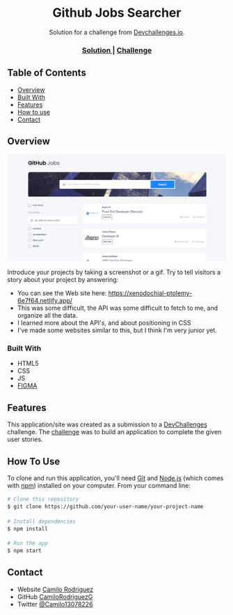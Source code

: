 <!-- Please update value in the {}  -->

<h1 align="center">Github Jobs Searcher</h1>

<div align="center">
   Solution for a challenge from  <a href="http://devchallenges.io" target="_blank">Devchallenges.io</a>.
</div>

<div align="center">
  <h3>
    <a href="https://xenodochial-ptolemy-6e7f64.netlify.app/">
      Solution
    </a>
    <span> | </span>
    <a href="https://devchallenges.io/challenges/TtUjDt19eIHxNQ4n5jps">
      Challenge
    </a>
  </h3>
</div>

<!-- TABLE OF CONTENTS -->

## Table of Contents

- [Overview](#overview)
- [Built With](#built-with)
- [Features](#features)
- [How to use](#how-to-use)
- [Contact](#contact)

<!-- OVERVIEW -->

## Overview

![screenshot](https://github.com/CamiloRodriguezG/github-jobs-searcher/blob/master/preview.jpg)

Introduce your projects by taking a screenshot or a gif. Try to tell visitors a story about your project by answering:

- You can see the Web site here: https://xenodochial-ptolemy-6e7f64.netlify.app/
- This was some difficult, the API was some difficult to fetch to me, and organize all the data. 
- I learned more about the API's, and about positioning in CSS
- I've made some websites similar to this, but I think I'm very junior yet. 

### Built With

- HTML5
- CSS
- JS
- [FIGMA](https://www.figma.com/)

## Features


This application/site was created as a submission to a [DevChallenges](https://devchallenges.io/challenges) challenge. The [challenge](https://devchallenges.io/challenges/TtUjDt19eIHxNQ4n5jps) was to build an application to complete the given user stories.

## How To Use


To clone and run this application, you'll need [Git](https://git-scm.com) and [Node.js](https://nodejs.org/en/download/) (which comes with [npm](http://npmjs.com)) installed on your computer. From your command line:

```bash
# Clone this repository
$ git clone https://github.com/your-user-name/your-project-name

# Install dependencies
$ npm install

# Run the app
$ npm start
```

## Contact

- Website [Camilo Rodriguez](https://portfolio-mu-snowy.vercel.app/)
- GitHub [CamiloRodriguezG](https://github.com/CamiloRodriguezG)
- Twitter [@Camilo13078226](https://twitter.com/Camilo13078226)